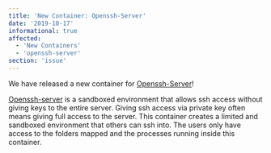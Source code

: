 ```yaml
---
title: 'New Container: Openssh-Server'
date: '2019-10-17'
informational: true
affected:
  - 'New Containers'
  - 'openssh-server'
section: 'issue'
---
```

We have released a new container for [Openssh-Server](https://github.com/linuxserver/docker-openssh-server)!

[Openssh-server](https://www.openssh.com/) is a sandboxed environment that allows ssh access without giving keys to the entire server.
Giving ssh access via private key often means giving full access to the server. This container creates a limited and sandboxed environment that others can ssh into.
The users only have access to the folders mapped and the processes running inside this container.